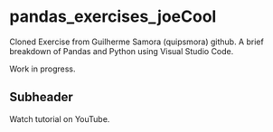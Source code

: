 # pandas_exercises_joeCool
Cloned Exercise from Guilherme Samora (quipsmora) github. A brief breakdown of Pandas and Python using Visual Studio Code.

Work in progress.

## Subheader

Watch tutorial on YouTube.
